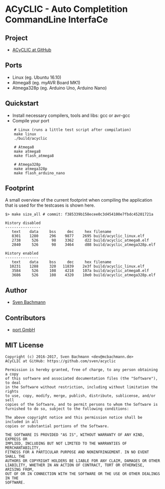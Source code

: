 # ACyCLIC - Auto Completition CommandLine InterfaCe


## Project

  * [ACyCLIC at GitHub](https://github.com/sven/acyclic)


## Ports

  * Linux (eg. Ubuntu 16.10)
  * Atmega8 (eg. myAVR Board MK1)
  * Atmega328p (eg. Arduino Uno, Arduino Nano)


## Quickstart

  * Install necessary compilers, tools and libs: gcc or avr-gcc
  * Compile your port

```
    # Linux (runs a little test script after compilation)
    make linux
    ./build/acyclic

    # Atmega8
    make atmega8
    make flash_atmega8

    # Atmega328p
    make atmega328p
    make flash_arduino_nano
```


## Footprint

A small overview of the current footprint when compiling the application that
is used for the testcases is shown here.

```
$> make size_all # commit: f385339b158ecee0c3d454100e7fbdc45201721a

History disabled
----------------
   text    data     bss     dec     hex filename
   8301    1280     296    9877    2695 build/acyclic_linux.elf
   2738     526      98    3362     d22 build/acyclic_atmega8.elf
   2840     526      98    3464     d88 build/acyclic_atmega328p.elf

History enabled
---------------
   text    data     bss     dec     hex filename
  10231    1288     320   11839    2e3f build/acyclic_linux.elf
   3584     526     108    4218    107a build/acyclic_atmega8.elf
   3686     526     108    4320    10e0 build/acyclic_atmega328p.elf
```


## Author

  * [Sven Bachmann](mailto:dev@mcbachmann.de)


## Contributors

  * [port GmbH](http://www.port.de)


## MIT License

    Copyright (c) 2016-2017, Sven Bachmann <dev@mcbachmann.de>
    ACyCLIC at GitHub: https://github.com/sven/acyclic
    
    Permission is hereby granted, free of charge, to any person obtaining a copy
    of this software and associated documentation files (the "Software"), to deal
    in the Software without restriction, including without limitation the rights
    to use, copy, modify, merge, publish, distribute, sublicense, and/or sell
    copies of the Software, and to permit persons to whom the Software is
    furnished to do so, subject to the following conditions:
    
    The above copyright notice and this permission notice shall be included in all
    copies or substantial portions of the Software.
    
    THE SOFTWARE IS PROVIDED "AS IS", WITHOUT WARRANTY OF ANY KIND, EXPRESS OR
    IMPLIED, INCLUDING BUT NOT LIMITED TO THE WARRANTIES OF MERCHANTABILITY,
    FITNESS FOR A PARTICULAR PURPOSE AND NONINFRINGEMENT. IN NO EVENT SHALL THE
    AUTHORS OR COPYRIGHT HOLDERS BE LIABLE FOR ANY CLAIM, DAMAGES OR OTHER
    LIABILITY, WHETHER IN AN ACTION OF CONTRACT, TORT OR OTHERWISE, ARISING FROM,
    OUT OF OR IN CONNECTION WITH THE SOFTWARE OR THE USE OR OTHER DEALINGS IN THE
    SOFTWARE.
